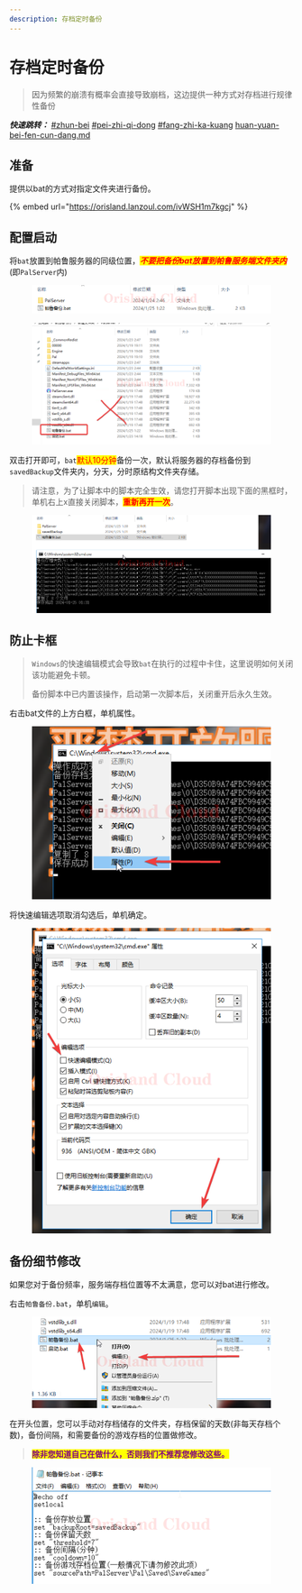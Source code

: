 ```yaml
---
description: 存档定时备份
---
```


# 存档定时备份

> 因为频繁的崩溃有概率会直接导致崩档，这边提供一种方式对存档进行规律性备份

_**快速跳转：**_ [#zhun-bei](./#zhun-bei "mention") [#pei-zhi-qi-dong](./#pei-zhi-qi-dong "mention") [#fang-zhi-ka-kuang](./#fang-zhi-ka-kuang "mention") [huan-yuan-bei-fen-cun-dang.md](huan-yuan-bei-fen-cun-dang.md "mention")

## 准备

提供以bat的方式对指定文件夹进行备份。

{% embed url="https://orisland.lanzoul.com/ivWSH1m7kgcj" %}

## 配置启动

将`bat`放置到帕鲁服务器的同级位置，_<mark style="color:red;">**不要把备份bat放置到帕鲁服务端文件夹内**</mark>_(即`PalServer`内)

<figure><img src="../../../../.gitbook/assets/mstsc_Tlb5HZJpL4.png" alt=""><figcaption></figcaption></figure>

<figure><img src="../../../../.gitbook/assets/mstsc_pHLMO0JSek.png" alt=""><figcaption></figcaption></figure>

双击打开即可，`bat`<mark style="color:red;">默认10分钟</mark>备份一次，默认将服务器的存档备份到`savedBackup`文件夹内，分天，分时原结构文件夹存储。

> 请注意，为了让脚本中的脚本完全生效，请您打开脚本出现下面的黑框时，单机右上x直接关闭脚本，<mark style="color:red;">**重新再开一次**</mark>。

<figure><img src="../../../../.gitbook/assets/mstsc_Kvs8yxtqh4.png" alt=""><figcaption></figcaption></figure>

## 防止卡框

> `Windows`的快速编辑模式会导致`bat`在执行的过程中卡住，这里说明如何关闭该功能避免卡顿。
>
> 备份脚本中已内置该操作，启动第一次脚本后，关闭重开后永久生效。

右击bat文件的上方白框，单机属性。

<figure><img src="../../../../.gitbook/assets/mstsc_rvU63n37Sd.png" alt=""><figcaption></figcaption></figure>

将快速编辑选项取消勾选后，单机确定。

<figure><img src="../../../../.gitbook/assets/mstsc_Pb0eLTMFTn.png" alt=""><figcaption></figcaption></figure>

## 备份细节修改

如果您对于备份频率，服务端存档位置等不太满意，您可以对bat进行修改。

右击`帕鲁备份.bat`，单机`编辑`。

<figure><img src="../../../../.gitbook/assets/mstsc_ewnyGtQCGe.png" alt=""><figcaption></figcaption></figure>

在开头位置，您可以手动对存档储存的文件夹，存档保留的天数(非每天存档个数)，备份间隔，和需要备份的游戏存档的位置做修改。

> <mark style="color:purple;">**除非您知道自己在做什么，否则我们不推荐您修改这些。**</mark>

<figure><img src="../../../../.gitbook/assets/mstsc_PekEVWf3ji.png" alt=""><figcaption></figcaption></figure>
